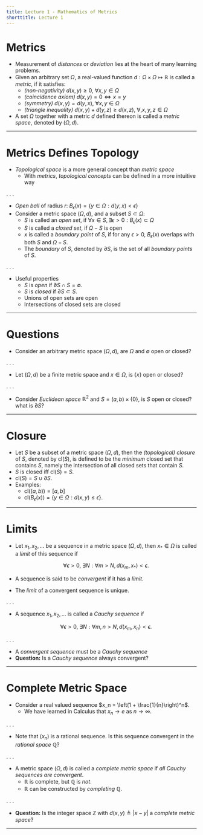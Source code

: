 ```yaml
---
title: Lecture 1 - Mathematics of Metrics
shorttitle: Lecture 1
---
```


# Metrics #

- Measurement of *distances* or *deviation* lies at the heart of many learning problems.
- Given an arbitrary set $\Omega$, a real-valued function $d: \Omega \times \Omega \mapsto \mathbb{R}$ is called a *metric*, if it satisfies:
	- *(non-negativity)* $d(x, y) \ge 0, \ \forall x, y \in \Omega$
	- *(coincidence axiom)* $d(x, y) = 0 \Leftrightarrow x = y$
	- *(symmetry)* $d(x, y) = d(y, x), \ \forall x, y \in \Omega$
	- *(triangle inequality)* $d(x, y) + d(y, z) \ge d(x, z), \ \forall, x, y, z \in \Omega$
- A set $\Omega$ together with a metric $d$ defined thereon is called a *metric space*, denoted by $(\Omega, d)$.

---

# Metrics Defines Topology #

- *Topological space* is a more general concept than *metric space*
	- With *metrics*, *topological concepts* can be defined in a more intuitive way

. . .

- *Open ball* of radius $r$: $B_\epsilon(x) = \{y \in \Omega: d(y, x) < \epsilon\}$
- Consider a metric space $(\Omega, d)$, and a subset $S \subset \Omega$:
	- $S$ is called an *open set*, if $\forall x \in S, \exists \epsilon > 0: B_\epsilon(x) \subset \Omega$
	- $S$ is called a *closed set*, if $\Omega - S$ is open
	- $x$ is called a *boundary point* of $S$, if for any $\epsilon > 0$, $B_\epsilon(x)$ overlaps with both $S$ and $\Omega - S$.
	- The *boundary* of $S$, denoted by $\partial S$, is the set of all *boundary points* of $S$.

. . .

- Useful properties
	- $S$ is *open* if $\partial S \cap S = \emptyset$.
	- $S$ is *closed* if $\partial S \subset S$.
	- Unions of open sets are open
	- Intersections of closed sets are closed

---

# Questions #

- Consider an arbitrary metric space $(\Omega, d)$, are $\Omega$ and $\emptyset$ open or closed?

. . .

- Let $(\Omega, d)$ be a finite metric space and $x \in \Omega$, is $\{x\}$ open or closed?

. . .

- Consider *Euclidean space* $\mathbb{R}^2$ and $S = (a, b) \times \{0\}$, is $S$ open or closed? what is $\partial S$?

---

# Closure #

- Let $S$ be a subset of a metric space $(\Omega, d)$, then the *(topological) closure* of $S$, denoted by $\mathrm{cl}(S)$, is defined to be the *minimum* closed set that contains $S$, namely the intersection of all closed sets that contain $S$.
- $S$ is closed iff $\mathrm{cl}(S) = S$.
- $\mathrm{cl}(S) = S \cup \partial S$. 
- Examples:
	- $\mathrm{cl}((a, b)) = [a, b]$
	- $\mathrm{cl}(B_\epsilon(x)) = \{y \in \Omega: d(x, y) \le \epsilon\}$.

---

# Limits #

- Let $x_1, x_2, \ldots$ be a sequence in a metric space $(\Omega, d)$, then $x_* \in \Omega$ is called a *limit* of this sequence if
	
	$$\forall \epsilon > 0, \ \exists N: \forall m > N, d(x_m, x_*) < \epsilon.$$

- A sequence is said to be *convergent* if it has a *limit*.
- The *limit* of a convergent sequence is unique.

. . .

- A sequence $x_1, x_2, \ldots$ is called a *Cauchy sequence* if 
	
	$$\forall \epsilon > 0, \ \exists N: \forall m, n > N, d(x_m, x_n) < \epsilon.$$ 

. . .

- A *convergent sequence* must be a *Cauchy sequence*
- **Question:** Is a *Cauchy sequence* always convergent?

---

# Complete Metric Space #

- Consider a real valued sequence $x_n = \left(1 + \frac{1}{n}\right)^n$. 
	- We have learned in Calculus that $x_n \rightarrow e$ as $n \rightarrow \infty$.

. . .

- Note that $(x_n)$ is a rational sequence. Is this sequence convergent in the *rational space* $\mathbb{Q}$?

. . .

- A metric space $(\Omega, d)$ is called a *complete metric space* if *all Cauchy sequences are convergent*.
	- $\mathbb{R}$ is complete, but $\mathbb{Q}$ is *not*.
	- $\mathbb{R}$ can be constructed by *completing* $\mathbb{Q}$.

. . .

- **Question:** Is the integer space $\mathbb{Z}$ with $d(x, y) \triangleq |x - y|$ a *complete metric space*? 

---








